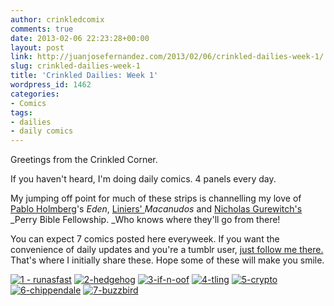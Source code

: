 ```yaml
---
author: crinkledcomix
comments: true
date: 2013-02-06 22:23:28+00:00
layout: post
link: http://juanjosefernandez.com/2013/02/06/crinkled-dailies-week-1/
slug: crinkled-dailies-week-1
title: 'Crinkled Dailies: Week 1'
wordpress_id: 1462
categories:
- Comics
tags:
- dailies
- daily comics
---
```


Greetings from the Crinkled Corner.

If you haven't heard, I'm doing daily comics. 4 panels every day. 

My jumping off point for much of these strips is channelling my love of [Pablo Holmberg](http://www.kioskerman.com/comics.html)'s _Eden_, [Liniers' ](http://macanudoliniers.blogspot.com/)_Macanudos_ and [Nicholas Gurewitch's](http://pbfcomics.com/) _Perry Bible Fellowship. _Who knows where they'll go from there!

You can expect 7 comics posted here everyweek. If you want the convenience of daily updates and you're a tumblr user, [just follow me there.](http://crinklesnsmudges.tumblr.com/) That's where I initially share these. Hope some of these will make you smile.


[![1 - runasfast](http://fernandezjuanjose.files.wordpress.com/2013/02/1-runasfast.gif)](http://fernandezjuanjose.files.wordpress.com/2013/02/1-runasfast.gif) [![2-hedgehog](http://fernandezjuanjose.files.wordpress.com/2013/02/2-hedgehog.gif)](http://fernandezjuanjose.files.wordpress.com/2013/02/2-hedgehog.gif) [![3-if-n-oof](http://fernandezjuanjose.files.wordpress.com/2013/02/3-if-n-oof.gif)](http://fernandezjuanjose.files.wordpress.com/2013/02/3-if-n-oof.gif) [![4-tling](http://fernandezjuanjose.files.wordpress.com/2013/02/4-tling.gif)](http://fernandezjuanjose.files.wordpress.com/2013/02/4-tling.gif) [![5-crypto](http://fernandezjuanjose.files.wordpress.com/2013/02/5-crypto.gif)](http://fernandezjuanjose.files.wordpress.com/2013/02/5-crypto.gif) [![6-chippendale](http://fernandezjuanjose.files.wordpress.com/2013/02/6-chippendale.gif)](http://fernandezjuanjose.files.wordpress.com/2013/02/6-chippendale.gif) [![7-buzzbird](http://fernandezjuanjose.files.wordpress.com/2013/02/7-buzzbird.gif)](http://fernandezjuanjose.files.wordpress.com/2013/02/7-buzzbird.gif)
